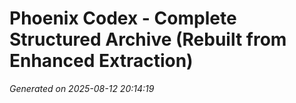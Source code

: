 # Phoenix Codex - Complete Structured Archive (Rebuilt from Enhanced Extraction)

*Generated on 2025-08-12 20:14:19*